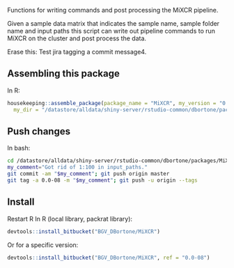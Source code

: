 Functions for writing commands and post processing the MiXCR pipeline.

Given a sample data matrix that indicates the sample name, sample folder name and input paths
this script can write out pipeline commands to run MiXCR on the cluster and post process the
data.

Erase this: Test jira tagging a commit message4.

## Assembling this package
In R:
``` r
housekeeping::assemble_package(package_name = "MiXCR", my_version = "0.0-08",
  my_dir = "/datastore/alldata/shiny-server/rstudio-common/dbortone/packages/MiXCR")
```

## Push changes
In bash:
``` bash
cd /datastore/alldata/shiny-server/rstudio-common/dbortone/packages/MiXCR
my_comment="Got rid of 1:100 in input_paths."
git commit -am "$my_comment"; git push origin master
git tag -a 0.0-08 -m "$my_comment"; git push -u origin --tags
```

## Install
Restart R
In R (local library, packrat library):
``` r
devtools::install_bitbucket("BGV_DBortone/MiXCR")
```

Or for a specific version:
``` r
devtools::install_bitbucket("BGV_DBortone/MiXCR", ref = "0.0-08")
```